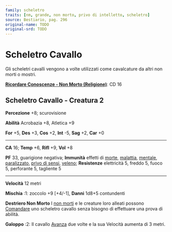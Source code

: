 ```yaml
---
family: scheletro
traits: [nm, grande, non morto, privo di intelletto, scheletro]
source: Bestiario, pag. 296
original-name: TODO
original-srd: TODO
---
```


# Scheletro Cavallo

Gli scheletri cavalli vengono a volte utilizzati come cavalcature da altri non
morti o mostri.

**[Ricordare Conoscenze - Non Morto (Religione)](/azioni/abilita/ricordare-conoscenze)**:
CD 16

## Scheletro Cavallo - Creatura 2

**Percezione** +8; scurovisione

**Abilità** Acrobazia +8, Atletica +9

**For** +5, **Des** +3, **Cos** +2, **Int** -5, **Sag** +2, **Car** +0

---

**CA** 16; **Temp** +6, **Rifl** +9, **Vol** +8

**PF** 33, guarigione negativa; **Immunità** effetti di [morte](/tratti/morte),
[malattia](/tratti/malattia), [mentale](/tratti/mentale),
[paralizzato](/condizioni/paralizzato),
[privo di sensi](/condizioni/privo-di-sensi), [veleno](/tratti/veleno);
**Resistenze** elettricità 5, freddo 5, fuoco 5, perforante 5, tagliente 5

---

**Velocità** 12 metri

**Mischia** :1: zoccolo +9 \[+4/-1], **Danni** 1d8+5 contundenti

**Destriero Non Morto** I [non morti](/tratti/non-morto) e le creature loro
alleati possono [Comandare](/azioni/comandare-un-animale) uno scheletro cavallo
senza bisogno di effettuare una prova di abilità.

**Galoppo** :2: Il cavallo [Avanza](/azioni/avanzare) due volte e la sua
Velocità aumenta di 3 metri.

